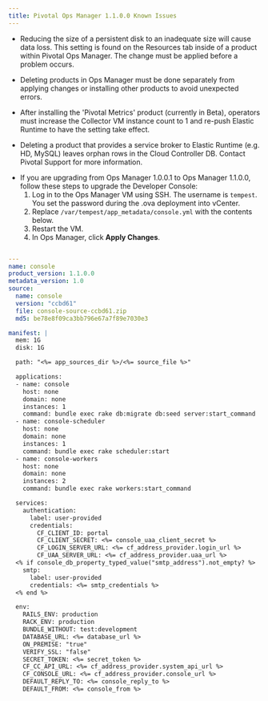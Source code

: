 ```yaml
---
title: Pivotal Ops Manager 1.1.0.0 Known Issues
---
```

* Reducing the size of a persistent disk to an inadequate size will cause data loss. This setting is found on the Resources tab inside of a product within Pivotal Ops Manager. The change must be applied before a problem occurs.

* Deleting products in Ops Manager must be done separately from applying changes or installing other products to avoid unexpected errors.

* After installing the 'Pivotal Metrics' product (currently in Beta), operators must increase the Collector VM instance count to 1 and re-push Elastic Runtime to have the setting take effect.

* Deleting a product that provides a service broker to Elastic Runtime (e.g. HD, MySQL) leaves orphan rows in the Cloud Controller DB. Contact Pivotal Support for more information.

- If you are upgrading from Ops Manager 1.0.0.1 to Ops Manager 1.1.0.0, follow these steps to upgrade the Developer Console:
    1. Log in to the Ops Manager VM using SSH. The username is `tempest`. You set the password during the .ova deployment into vCenter.
    1. Replace `/var/tempest/app_metadata/console.yml` with the contents below.
    1. Restart the VM.
    1. In Ops Manager, click **Apply Changes**.

```yaml

---
name: console
product_version: 1.1.0.0
metadata_version: 1.0
source:
  name: console
  version: "ccbd61"
  file: console-source-ccbd61.zip
  md5: be78e8f09ca3bb796e67a7f89e7030e3

manifest: |
  mem: 1G
  disk: 1G

  path: "<%= app_sources_dir %>/<%= source_file %>"

  applications:
  - name: console
    host: none
    domain: none
    instances: 1
    command: bundle exec rake db:migrate db:seed server:start_command
  - name: console-scheduler
    host: none
    domain: none
    instances: 1
    command: bundle exec rake scheduler:start
  - name: console-workers
    host: none
    domain: none
    instances: 2
    command: bundle exec rake workers:start_command

  services:
    authentication:
      label: user-provided
      credentials:
        CF_CLIENT_ID: portal
        CF_CLIENT_SECRET: <%= console_uaa_client_secret %>
        CF_LOGIN_SERVER_URL: <%= cf_address_provider.login_url %>
        CF_UAA_SERVER_URL: <%= cf_address_provider.uaa_url %>
  <% if console_db_property_typed_value("smtp_address").not_empty? %>
    smtp:
      label: user-provided
      credentials: <%= smtp_credentials %>
  <% end %>

  env:
    RAILS_ENV: production
    RACK_ENV: production
    BUNDLE_WITHOUT: test:development
    DATABASE_URL: <%= database_url %>
    ON_PREMISE: "true"
    VERIFY_SSL: "false"
    SECRET_TOKEN: <%= secret_token %>
    CF_CC_API_URL: <%= cf_address_provider.system_api_url %>
    CF_CONSOLE_URL: <%= cf_address_provider.console_url %>
    DEFAULT_REPLY_TO: <%= console_reply_to %>
    DEFAULT_FROM: <%= console_from %>

```

